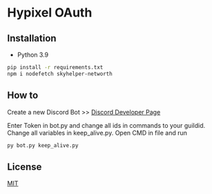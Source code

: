 # Hypixel OAuth

## Installation

- Python 3.9

```bash
pip install -r requirements.txt
npm i nodefetch skyhelper-networth
```

## How to
Create a new Discord Bot >> [Discord Developer Page](https://discord.com/developers/applications)

Enter Token in bot.py and change all ids in commands to your guildid.
Change all variables in keep_alive.py.
Open CMD in file and run 

```bash
py bot.py keep_alive.py
```

## License

[MIT](https://choosealicense.com/licenses/mit/)